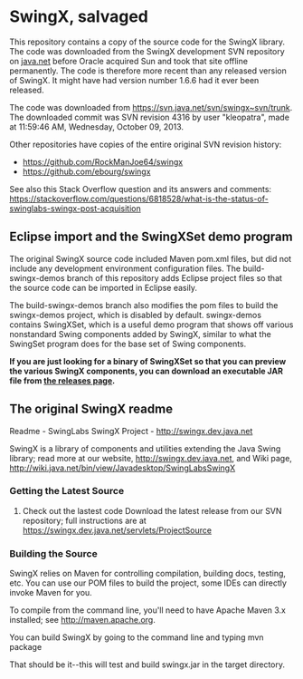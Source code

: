 # SwingX, salvaged

This repository contains a copy of the source code for the SwingX library. The code was downloaded
from the SwingX development SVN repository on [java.net](https://en.wikipedia.org/wiki/Java.net)
before Oracle acquired Sun and took that site offline permanently. The code is therefore more recent
than any released version of SwingX. It might have had version number 1.6.6 had it ever been
released.

The code was downloaded from https://svn.java.net/svn/swingx~svn/trunk. The downloaded commit was
SVN revision 4316 by user "kleopatra", made at 11:59:46 AM, Wednesday, October 09, 2013.

Other repositories have copies of the entire original SVN revision history:
* https://github.com/RockManJoe64/swingx
* https://github.com/ebourg/swingx

See also this Stack Overflow question and its answers and comments: https://stackoverflow.com/questions/6818528/what-is-the-status-of-swinglabs-swingx-post-acquisition

## Eclipse import and the SwingXSet demo program

The original SwingX source code included Maven pom.xml files, but did not include any development
environment configuration files. The build-swingx-demos branch of this repository adds Eclipse
project files so that the source code can be imported in Eclipse easily.

The build-swingx-demos branch also modifies the pom files to build the swingx-demos project, which
is disabled by default. swingx-demos contains SwingXSet, which is a useful demo program that shows
off various nonstandard Swing components added by SwingX, similar to what the SwingSet program does
for the base set of Swing components.

**If you are just looking for a binary of SwingXSet so that you can preview the various SwingX
components, you can download an executable JAR file from
[the releases page](https://github.com/arotenberg/swingx/releases).**


## The original SwingX readme

Readme - SwingLabs SwingX Project - http://swingx.dev.java.net


SwingX is a library of components and utilities extending the Java Swing library; read more at our website, 
http://swingx.dev.java.net, and Wiki page, http://wiki.java.net/bin/view/Javadesktop/SwingLabsSwingX


### Getting the Latest Source

1) Check out the lastest code
Download the latest release from our SVN repository; full instructions are at
https://swingx.dev.java.net/servlets/ProjectSource

### Building the Source

SwingX relies on Maven for controlling compilation, building docs, testing, etc. You can use our POM files to build the project, some IDEs can directly invoke Maven for you.

To compile from the command line, you'll need to have Apache Maven 3.x installed; see http://maven.apache.org. 

You can build SwingX by going to the command line and typing
mvn package

That should be it--this will test and build swingx.jar in the target directory. 
